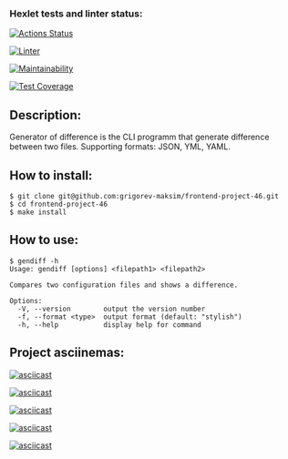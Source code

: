 ### Hexlet tests and linter status:
[![Actions Status](https://github.com/grigorev-maksim/frontend-project-46/workflows/hexlet-check/badge.svg)](https://github.com/grigorev-maksim/frontend-project-46/actions)

[![Linter](https://github.com/grigorev-maksim/frontend-project-46/actions/workflows/linter.yml/badge.svg)](https://github.com/grigorev-maksim/frontend-project-46/actions/workflows/linter.yml)

[![Maintainability](https://api.codeclimate.com/v1/badges/8c9151d917e2ce4eb728/maintainability)](https://codeclimate.com/github/grigorev-maksim/frontend-project-46/maintainability)

[![Test Coverage](https://api.codeclimate.com/v1/badges/8c9151d917e2ce4eb728/test_coverage)](https://codeclimate.com/github/grigorev-maksim/frontend-project-46/test_coverage)

## Description:
Generator of difference is the CLI programm that generate difference between two files. Supporting formats: JSON, YML, YAML.


## How to install:
```shell
$ git clone git@github.com:grigorev-maksim/frontend-project-46.git
$ cd frontend-project-46
$ make install
```

## How to use:
```shell
$ gendiff -h
Usage: gendiff [options] <filepath1> <filepath2>

Compares two configuration files and shows a difference.

Options:
  -V, --version        output the version number
  -f, --format <type>  output format (default: "stylish")
  -h, --help           display help for command
```

## Project asciinemas:

[![asciicast](https://asciinema.org/a/581173.svg)](https://asciinema.org/a/581173)

[![asciicast](https://asciinema.org/a/581175.svg)](https://asciinema.org/a/581175)

[![asciicast](https://asciinema.org/a/581176.svg)](https://asciinema.org/a/581176)

[![asciicast](https://asciinema.org/a/581941.svg)](https://asciinema.org/a/581941)

[![asciicast](https://asciinema.org/a/581964.svg)](https://asciinema.org/a/581964)